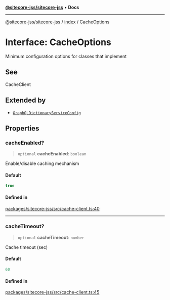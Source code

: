 [**@sitecore-jss/sitecore-jss**](../../README.md) • **Docs**

***

[@sitecore-jss/sitecore-jss](../../README.md) / [index](../README.md) / CacheOptions

# Interface: CacheOptions

Minimum configuration options for classes that implement

## See

CacheClient

## Extended by

- [`GraphQLDictionaryServiceConfig`](../../i18n/interfaces/GraphQLDictionaryServiceConfig.md)

## Properties

### cacheEnabled?

> `optional` **cacheEnabled**: `boolean`

Enable/disable caching mechanism

#### Default

```ts
true
```

#### Defined in

[packages/sitecore-jss/src/cache-client.ts:40](https://github.com/Sitecore/jss/blob/985b48123d22355eab461b2ffafe781c2cbca1ac/packages/sitecore-jss/src/cache-client.ts#L40)

***

### cacheTimeout?

> `optional` **cacheTimeout**: `number`

Cache timeout (sec)

#### Default

```ts
60
```

#### Defined in

[packages/sitecore-jss/src/cache-client.ts:45](https://github.com/Sitecore/jss/blob/985b48123d22355eab461b2ffafe781c2cbca1ac/packages/sitecore-jss/src/cache-client.ts#L45)
